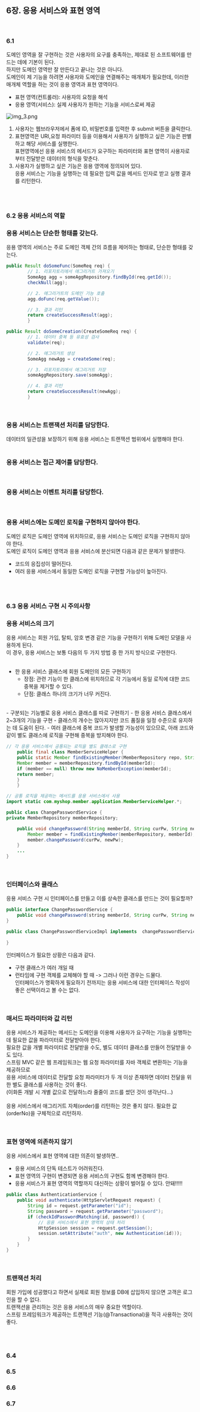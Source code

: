 ## 6장. 응용 서비스와 표현 영역
<br>

### 6.1
도메인 영역을 잘 구현하는 것은 사용자의 요구를 충족하는, 제대로 된 소프트웨어를 만드는 데에 기본이 된다. <br>
하지만 도메인 영역만 잘 만든다고 끝나는 것은 아니다. <br>
도메인이 제 기능을 하려면 사용자와 도메인을 연결해주는 매개체가 필요한데, 이러한 매개체 역할을 하는 것이 응용 영역과 표현 영역이다. <br>
- 표현 영역(컨트롤러): 사용자의 요청을 해석
- 응용 영역(서비스): 실제 사용자가 원하는 기능을 서비스로써 제공

![img_3.png](img_3.png) <br>
1. 사용자는 웹브라우저에서 폼에 ID, 비밀번호를 입력한 후 submit 버튼을 클릭한다.
2. 표현영역은 URl,요청 파라미터 등을 이용해서 사용자가 실행하고 싶은 기능은 판별하고 해당 서비스를 실행한다. <br>
표현영역에선 응용 서비스의 메서드가 요구하는 파라미터와 표현 영역이 사용자로부터 전달받은 데이터의 형식을 맞춘다. 
3. 사용자가 실행하고 싶은 기능은 응용 영역에 정의되어 있다. <br>
응용 서비스는 기능을 실행하는 데 필요한 입력 값을 메서드 인자로 받고 실행 결과를 리턴한다. <br>

<br>
<br>

### 6.2 응용 서비스의 역할
### 응용 서비스는 단순한 형태를 갖는다. 
응용 영역의 서비스는 주로 도메인 객체 간의 흐름을 제어하는 형태로, 단순한 형태를 갖는다.
```java
public Result doSomeFunc(SomeReq req) {
        // 1. 리포지토리에서 애그리거트 가져오기
        SomeAgg agg = someAggRepository.findById(req.getId());
        checkNull(agg);

        // 2. 애그리거트의 도메인 기능 호출
        agg.doFunc(req.getValue());

        // 3. 결과 리턴
        return createSuccessResult(agg);
        }
```
```java
public Result doSomeCreation(CreateSomeReq req) {
        // 1. 데이터 중복 등 유효성 검사
        validate(req);

        // 2. 애그리거트 생성
        SomeAgg newAgg = createSome(req);

        // 3. 리포지토리에서 애그리거트 저장
        someAggRepository.save(someAgg);

        // 4. 결과 리턴
        return createSuccessResult(newAgg);
        }  
```
<br>

### 응용 서비스는 트랜잭션 처리를 담당한다.
데이터의 일관성을 보장하기 위해 응용 서비스는 트랜잭션 범위에서 실행해야 한다. <br>
<br>

### 응용 서비스는 접근 제어를 담당한다.
<br>

### 응용 서비스는 이벤트 처리를 담당한다.
<br>

### 응용 서비스에는 도메인 로직을 구현하지 않아야 한다. 
도메인 로직은 도메인 영역에 위치하므로, 응용 서비스는 도메인 로직을 구현하지 않아야 한다. <br>
도메인 로직이 도메인 영역과 응용 서비스에 분산되면 다음과 같은 문제가 발생한다.
- 코드의 응집성이 떨어진다.
- 여러 응용 서비스에서 동일한 도메인 로직을 구현할 가능성이 높아진다.

<br>
<br>

### 6.3 응용 서비스 구현 시 주의사항
### 응용 서비스의 크기

응용 서비스는 회원 가입, 탈퇴, 암호 변경 같은 기능을 구현하기 위해 도메인 모델을 사용하게 된다. <br>
이 경우, 응용 서비스는 보통 다음의 두 가지 방법 중 한 가지 방식으로 구현한다. <br>
<br>
- 한 응용 서비스 클래스에 회원 도메인의 모든 구현하기
  - 장점: 관련 기능이 한 클래스에 위치하므로 각 기능에서 동일 로직에 대한 코드 중복을 제거할 수 있다.
  - 단점: 클래스 하나의 크기가 너무 커진다. 
<br>
- 구분되는 기능별로 응용 서비스 클래스를 따로 구현하기
  - 한 응용 서비스 클래스에서 2~3개의 기능을 구현
  - 클래스의 개수는 많아지지만 코드 품질을 일정 수준으로 유지하는 데 도움이 된다.
  - 여러 클래스에 중복 코드가 발생할 가능성이 있으므로, 아래 코드와 같이 별도 클래스에 로직을 구현해 중복을 방지해야 한다.

```java
// 각 응용 서비스에서 공통되는 로직을 별도 클래스로 구현
    public final class MemberServiceHelper {
    public static Member findExistingMember(MemberRepository repo, String memberId) {
    Member member = memberRepository.findById(memberId);
    if (member == null) throw new NoMemberException(memberId);
    return member;
    }
    }

// 공통 로직을 제공하는 메서드를 응용 서비스에서 사용
import static com.myshop.member.application.MemberServiceHelper.*;

public class ChangePasswordService {
private MemberRepository memberRepository;

    public void changePassword(String memberId, String curPw, String newPw) {
    	Member member = findExistingMember(memberRepository, memberId);
        member.changePassword(curPw, newPw);
    }
    ...
}
```
<br>

### 인터페이스와 클래스
응용 서비스 구현 시 인터페이스를 만들고 이를 상속한 클래스를 만드는 것이 필요할까? <br>
```java
public interface ChangePasswordService {
    public void changePassword(string memberId, String curPw, String newPw);
}

public class ChangePasswordServiceImpl implements  changePasswordService{
    
}
```
인터페이스가 필요한 상황은 다음과 같다. <br>
- 구현 클래스가 여러 개일 때
- 런타임에 구현 객체를 교체해야 할 때
-> 그러나 이런 경우는 드물다. <br>
인터페이스가 명확하게 필요하기 전까지는 응용 서비스에 대한 인터페이스 작성이 좋은 선택이라고 볼 수는 없다.

<br>

### 매서드 파라미터와 값 리턴
응용 서비스가 제공하는 메서드는 도메인을 이용해 사용자가 요구하는 기능을 실행하는 데 필요한 값을 파라미터로 전달받아야 한다. <br>
필요한 값을 개별 파라미터로 전달받을 수도, 별도 데이터 클래스를 만들어 전달받을 수도 있다. <br>
스프링 MVC 같은 웹 프레임워크는 웹 요청 파라미터를 자바 객체로 변환하는 기능을 제공하므로 <br>
응용 서비스에 데이터로 전달할 요청 파라미터가 두 개 이상 존재하면 데이터 전달을 위한 별도 클래스를 사용하는 것이 좋다. <br>
(이화톤 개발 시 개별 값으로 전달하느라 줄줄이 코드를 썼던 것이 생각난다...) <br>
<br>
응용 서비스에서 애그리거트 자체(order)를 리턴하는 것은 좋지 않다. 필요한 값(orderNo)을 구체적으로 리턴하자. <br>

<br>

### 표현 영역에 의존하지 않기
응용 서비스에서 표현 영역에 대한 의존이 발생하면.. <br>
- 응용 서비스의 단독 테스트가 어려워진다.
- 표현 영역의 구현이 변경되면 응용 서비스의 구현도 함께 변경해야 한다.
- 응용 서비스가 표현 영역의 역할까지 대신하는 상황이 벌어질 수 있다. 안돼!!!!! 
```java
public class AuthenticationService {
	public void authenticate(HttpServletRequest request) {
    	String id = request.getParameter("id");
        String password = request.getParameter("password");
        if (checkIdPasswordMatching(id, password)) {
        	// 응용 서비스에서 표현 영역의 상태 처리
            HttpSession session = request.getSession();
            session.setAttribute("auth", new Authentication(id)));
        }
    }
}    
```
<br>

### 트랜잭션 처리
회원 가입에 성공했다고 하면서 실제로 회원 정보를 DB에 삽입하지 않으면 고객은 로그인을 할 수 없다. <br>
트랜잭션을 관리하는 것은 응용 서비스의 매우 중요한 역할이다. <br>
스프링 프레임워크가 제공하는 트랜잭션 기능(@Transactional)을 적극 사용하는 것이 좋다. <br>

<br>
<br>

### 6.4



### 6.5
### 6.6
### 6.7